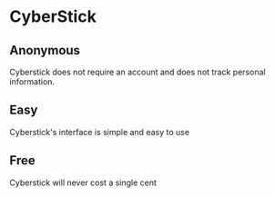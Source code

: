# CyberStick
## Anonymous
Cyberstick does not require an account and does not track personal information.
## Easy
Cyberstick's interface is simple and easy to use
## Free
Cyberstick will never cost a single cent

